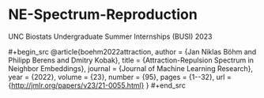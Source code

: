 # NE-Spectrum-Reproduction
UNC Biostats Undergraduate Summer Internships (BUSI) 2023

#+begin_src
@article{boehm2022attraction,
  author  = {Jan Niklas Böhm and Philipp Berens and Dmitry Kobak},
  title   = {Attraction-Repulsion Spectrum in Neighbor Embeddings},
  journal = {Journal of Machine Learning Research},
  year    = {2022},
  volume  = {23},
  number  = {95},
  pages   = {1--32},
  url     = {http://jmlr.org/papers/v23/21-0055.html}
}
#+end_src
